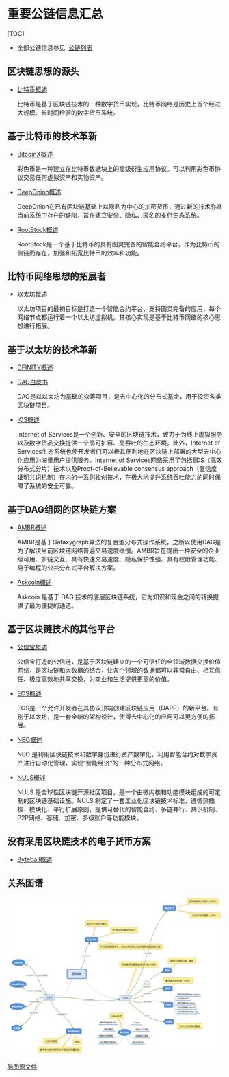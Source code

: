 # 重要公链信息汇总

[TOC]

- 全部公链信息参见: [公链列表](公链列表.md)

## 区块链思想的源头

- [比特币概述](BitCoin/比特币概述.md)

    比特币是基于区块链技术的一种数字货币实现，比特币网络是历史上首个经过大规模、长时间检验的数字货币系统。

## 基于比特币的技术革新

- [BitcoinX概述](BitCoin/BitcoinX概述.md)

    彩色币是一种建立在比特币数据块上的高级衍生应用协议。可以利用彩色币协议交易任何虚拟资产和实物资产。

- [DeepOnion概述](DeepOnion/DeepOnion概述.md)

    DeepOnion在已有区块链基础上以隐私为中心的加密货币，通过新的技术弥补当前系统中存在的缺陷，旨在建立安全、隐私、匿名的支付生态系统。

- [RootStock概述](RootStock/RootStock概述.md)

    RootStock是一个基于比特币的具有图灵完备的智能合约平台，作为比特币的侧链而存在，加强和拓宽比特币的效率和功能。

## 比特币网络思想的拓展者

- [以太坊概述](Ethereum/以太坊概述.md)

    以太坊项目的最初目标是打造一个智能合约平台，支持图灵完备的应用，每个网络节点都运行着一个以太坊虚拟机。其核心实现是基于比特币网络的核心思想进行拓展。

## 基于以太坊的技术革新

- [DFINITY概述](Dfinity/Dfinity概述.md)

- [DAO白皮书](Ethereum/DAO白皮书.md)

    DAO是以以太坊为基础的众筹项目，是去中心化的分布式基金，用于投资各类区块链项目。

- [IOS概述](IOST/IOST概述.md)

    Internet of Services是一个创新、安全的区块链技术，致力于为线上虚拟服务以及数字货品交换提供一个高可扩容、高吞吐的生态环境。此外，Internet of Services生态系统也使开发者们可以极其便利地在区块链上部署的大型去中心化应用为海量用户提供服务。Internet of Services网络采用了包括EDS（高效分布式分片）技术以及Proof-of-Believable consensus approach（置信度证明共识机制）在内的一系列独创技术，在极大地提升系统吞吐能力的同时保障了系统的安全可靠。

## 基于DAG组网的区块链方案

- [AMBR概述](AMBR/AMBR概述.md)

    AMBR是基于Gataxygraph算法的复合型分布式操作系统，之所以使用DAG是为了解决当前区块链网络普遍交易速度缓慢。AMBR旨在提出一种安全的企业级可用、多链交互、具有快速交易速度、隐私保护性强、具有权限管理功能、易于编程的公共分布式平台解决方案。

- [Askcoin概述](Askcoin/Askcoin概述.md)

    Askcoin 是基于 DAG 技术的底层区块链系统，它为知识和现金之间的转换提供了最为便捷的通道。

## 基于区块链技术的其他平台

- [公信宝概述](公信宝/公信宝概述.md)

    公信宝打造的公信链，是基于区块链建立的一个可信任的全领域数据交换价值网络，是区块链和大数据的结合，让各个领域的数据都可以非常自由、相互信任、极度高效地共享交换，为商业和生活提供更高的价值。

- [EOS概述](EOS/EOS概述.md)

    EOS是一个允许开发者在其协议顶端创建区块链应用（DAPP）的新平台。有别于以太坊，是一套全新的架构设计，使得去中心化的应用可以更方便的拓展。

- [NEO概述](NEO/NEO概述.md)

    NEO 是利用区块链技术和数字身份进行资产数字化，利用智能合约对数字资产进行自动化管理，实现“智能经济”的一种分布式网络。

- [NULS概述](NULS/NULS概述.md)

    NULS 是全球性区块链开源社区项目，是一个由微内核和功能模块组成的可定制的区块链基础设施。NULS 制定了一套工业化区块链技术标准，遵循热插拔、模块化、平行扩展原则，提供可替代的智能合约、多链并行、共识机制、P2P网络、存储、加密、多级账户等功能模块。

## 没有采用区块链技术的电子货币方案

- [Byteball概述](ByteBall/Byteball概述.md)

## 关系图谱

![区块链图谱](media/重要公链-区块链图谱.png)

[脑图源文件](media/区块链关系.xmind)

